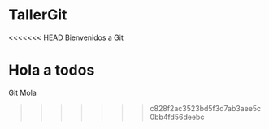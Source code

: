 # TallerGit

<<<<<<< HEAD
Bienvenidos a Git

Hola a todos
=======
Git Mola
>>>>>>> c828f2ac3523bd5f3d7ab3aee5c0bb4fd56deebc
